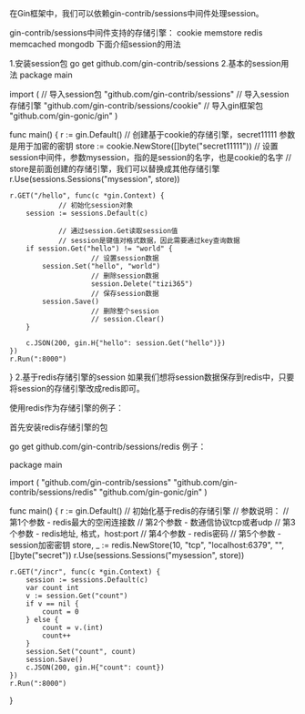 在Gin框架中，我们可以依赖gin-contrib/sessions中间件处理session。

gin-contrib/sessions中间件支持的存储引擎：
cookie
memstore
redis
memcached
mongodb
下面介绍session的用法

1.安装session包
go get github.com/gin-contrib/sessions
2.基本的session用法
package main

import (
        // 导入session包
	"github.com/gin-contrib/sessions"
       // 导入session存储引擎
	"github.com/gin-contrib/sessions/cookie"
        // 导入gin框架包
	"github.com/gin-gonic/gin"
)

func main() {
	r := gin.Default()
        // 创建基于cookie的存储引擎，secret11111 参数是用于加密的密钥
	store := cookie.NewStore([]byte("secret11111"))
        // 设置session中间件，参数mysession，指的是session的名字，也是cookie的名字
       // store是前面创建的存储引擎，我们可以替换成其他存储引擎
	r.Use(sessions.Sessions("mysession", store))

	r.GET("/hello", func(c *gin.Context) {
                // 初始化session对象
		session := sessions.Default(c)
                
                // 通过session.Get读取session值
                // session是键值对格式数据，因此需要通过key查询数据
		if session.Get("hello") != "world" {
                        // 设置session数据
			session.Set("hello", "world")
                        // 删除session数据
                        session.Delete("tizi365")
                        // 保存session数据
			session.Save()
                        // 删除整个session
                        // session.Clear()
		}
                
		c.JSON(200, gin.H{"hello": session.Get("hello")})
	})
	r.Run(":8000")
}
2.基于redis存储引擎的session
如果我们想将session数据保存到redis中，只要将session的存储引擎改成redis即可。

使用redis作为存储引擎的例子：

首先安装redis存储引擎的包

go get github.com/gin-contrib/sessions/redis
例子：

package main

import (
	"github.com/gin-contrib/sessions"
	"github.com/gin-contrib/sessions/redis"
	"github.com/gin-gonic/gin"
)

func main() {
	r := gin.Default()
	// 初始化基于redis的存储引擎
	// 参数说明：
	//    第1个参数 - redis最大的空闲连接数
	//    第2个参数 - 数通信协议tcp或者udp
	//    第3个参数 - redis地址, 格式，host:port
	//    第4个参数 - redis密码
	//    第5个参数 - session加密密钥
	store, _ := redis.NewStore(10, "tcp", "localhost:6379", "", []byte("secret"))
	r.Use(sessions.Sessions("mysession", store))

	r.GET("/incr", func(c *gin.Context) {
		session := sessions.Default(c)
		var count int
		v := session.Get("count")
		if v == nil {
			count = 0
		} else {
			count = v.(int)
			count++
		}
		session.Set("count", count)
		session.Save()
		c.JSON(200, gin.H{"count": count})
	})
	r.Run(":8000")
}